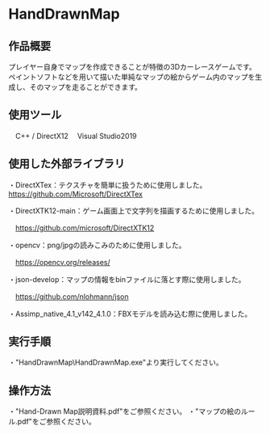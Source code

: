 # HandDrawnMap
## 作品概要
プレイヤー自身でマップを作成できることが特徴の3Dカーレースゲームです。
ペイントソフトなどを用いて描いた単純なマップの絵からゲーム内のマップを生成し、そのマップを走ることができます。


## 使用ツール
　C++ / DirectX12 
　Visual Studio2019


## 使用した外部ライブラリ

・DirectXTex：テクスチャを簡単に扱うために使用しました。
　
　https://github.com/Microsoft/DirectXTex

・DirectXTK12-main：ゲーム画面上で文字列を描画するために使用しました。

　https://github.com/microsoft/DirectXTK12

・opencv：png/jpgの読みこみのために使用しました。

　https://opencv.org/releases/

・json-develop：マップの情報をbinファイルに落とす際に使用しました。

　https://github.com/nlohmann/json

・Assimp_native_4.1_v142_4.1.0：FBXモデルを読み込む際に使用しました。


## 実行手順
・"HandDrawnMap\HandDrawnMap.exe"より実行してください。


## 操作方法
・"Hand-Drawn Map説明資料.pdf"をご参照ください。
・"マップの絵のルール.pdf"をご参照ください。

